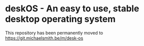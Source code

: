 # deskOS - An easy to use, stable desktop operating system

This repository has been permanently moved to https://git.michaelsmith.be/m/desk-os
